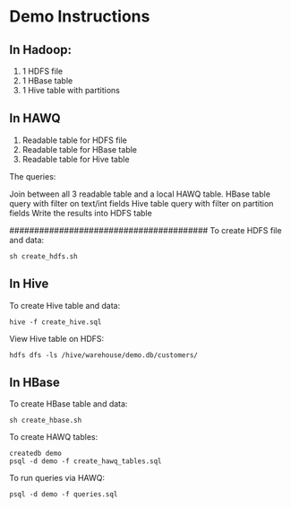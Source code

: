 # Demo Instructions

## In Hadoop: 

1. 1 HDFS file
2. 1 HBase table 
3. 1 Hive table with partitions

## In HAWQ

1. Readable table for HDFS file
2. Readable table for HBase table
3. Readable table for Hive table

The queries:

Join between all 3 readable table and a local HAWQ table.
HBase table query with filter on text/int fields
Hive table query with filter on partition fields
Write the results into HDFS table

########################################
To create HDFS file and data:
```
sh create_hdfs.sh
```

## In Hive
To create Hive table and data:
```
hive -f create_hive.sql
```

View Hive table on HDFS:
```
hdfs dfs -ls /hive/warehouse/demo.db/customers/
```

## In HBase
To create HBase table and data:
```
sh create_hbase.sh
```

To create HAWQ tables:
```
createdb demo
psql -d demo -f create_hawq_tables.sql
```

To run queries via HAWQ:
```
psql -d demo -f queries.sql
```

